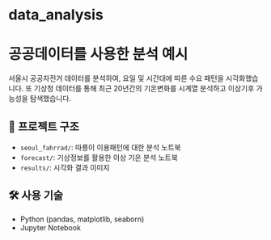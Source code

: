 # data_analysis

# 공공데이터를 사용한 분석 예시

서울시 공공자전거 데이터를 분석하여, 요일 및 시간대에 따른 수요 패턴을 시각화했습니다. 
또 기상청 데이터를 통해 최근 20년간의 기온변화를 시계열 분석하고 이상기후 가능성을 탐색했습니다. 


## 📁 프로젝트 구조

- `seoul_fahrrad/`: 따릉이 이용패턴에 대한 분석 노트북
- `forecast/`: 기상정보를 활용한 이상 기온 분석 노트북
- `results/`: 시각화 결과 이미지

## 🛠 사용 기술

- Python (pandas, matplotlib, seaborn)
- Jupyter Notebook

<!--
## 📊 주요 분석 내용

- 업종별 평균 매출, 자산, 부채 분석
- 업종별 재무 건전성 비교
- 연도별 재무 지표 추이 분석

 # 프로젝트 제목: 업종별 세금 부담 구조 분석

## 1. 데이터 수집 및 전처리
- 공공데이터포털에서 CSV 다운로드
- 결측치 처리, 단위 변환 등

## 2. 데이터 탐색 (EDA)
- 업종별 자산/매출 boxplot
- 연도별 변화 추이

## 3. 주요 지표 계산
- 부채비율, 이익률, 세금/이익 비율

## 4. 시각화
- seaborn + matplotlib
- plotly로 인터랙티브 그래프도 가능

## 5. 인사이트 요약
- 업종 A는 상대적으로 고부가가치
- 기업 규모가 클수록 법인세율이 비례하지 않음

 # 업종별 기업 재무 분석

## 1. 데이터 수집 및 전처리
- 공공데이터포털에서 CSV 파일 다운로드
- pandas를 활용한 데이터 로딩 및 전처리

## 2. 데이터 탐색 (EDA)
- 업종별 매출, 자산, 부채 등의 통계량 계산
- 결측치 및 이상치 확인

## 3. 시각화
- 업종별 재무 지표를 bar chart로 시각화
- 연도별 추이를 line chart로 시각화

## 4. 인사이트 도출
- 업종별 재무 건전성 비교
- 특정 업종의 재무 지표 변화 분석

--!>
 
